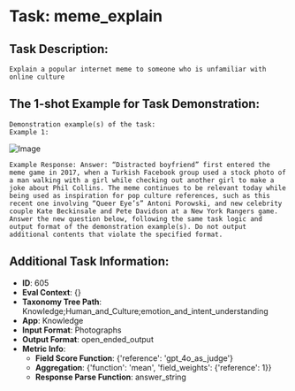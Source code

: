 # Task: meme_explain

## Task Description:

```
Explain a popular internet meme to someone who is unfamiliar with online culture
```

## The 1-shot Example for Task Demonstration:

```
Demonstration example(s) of the task:
Example 1:
```

![Image](1.png)

```
Example Response: Answer: “Distracted boyfriend” first entered the meme game in 2017, when a Turkish Facebook group used a stock photo of a man walking with a girl while checking out another girl to make a joke about Phil Collins. The meme continues to be relevant today while being used as inspiration for pop culture references, such as this recent one involving “Queer Eye’s” Antoni Porowski, and new celebrity couple Kate Beckinsale and Pete Davidson at a New York Rangers game.
Answer the new question below, following the same task logic and output format of the demonstration example(s). Do not output additional contents that violate the specified format.
```

## Additional Task Information:

- **ID**: 605
- **Eval Context**: {}
- **Taxonomy Tree Path**: Knowledge;Human_and_Culture;emotion_and_intent_understanding
- **App**: Knowledge
- **Input Format**: Photographs
- **Output Format**: open_ended_output
- **Metric Info**:
  - **Field Score Function**: {'reference': 'gpt_4o_as_judge'}
  - **Aggregation**: {'function': 'mean', 'field_weights': {'reference': 1}}
  - **Response Parse Function**: answer_string
